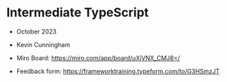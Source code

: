 # Intermediate TypeScript
- October 2023
- Kevin Cunningham

- Miro Board: https://miro.com/app/board/uXjVNX_CMJ8=/
- Feedback form: https://frameworktraining.typeform.com/to/G3HSmzJT
 